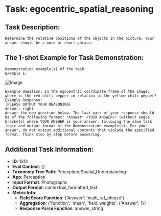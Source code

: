# Task: egocentric_spatial_reasoning

## Task Description:

```
Determine the relative positions of the objects in the picture. Your answer should be a word or short phrase.
```

## The 1-shot Example for Task Demonstration:

```
Demonstration example(s) of the task:
Example 1:
```

![Image](1.png)

```
Example Question: In the egocentric coordinate frame of the image, where is the red chili pepper in relation to the yellow chili pepper?
Example Response:
[PLEASE OUTPUT YOUR REASONING]
Answer: right
Answer the new question below. The last part of your response should be of the following format: "Answer: <YOUR ANSWER>" (without angle brackets) where YOUR ANSWER is your answer, following the same task logic and output format of the demonstration example(s). For your answer, do not output additional contents that violate the specified format. Think step by step before answering.
```

## Additional Task Information:

- **ID**: 1314
- **Eval Context**: {}
- **Taxonomy Tree Path**: Perception;Spatial_Understanding
- **App**: Perception
- **Input Format**: Photographs
- **Output Format**: contextual_formatted_text
- **Metric Info**:
  - **Field Score Function**: {'Answer': 'multi_ref_phrase'}
  - **Aggregation**: {'function': 'mean', 'field_weights': {'Answer': 1}}
  - **Response Parse Function**: answer_string
